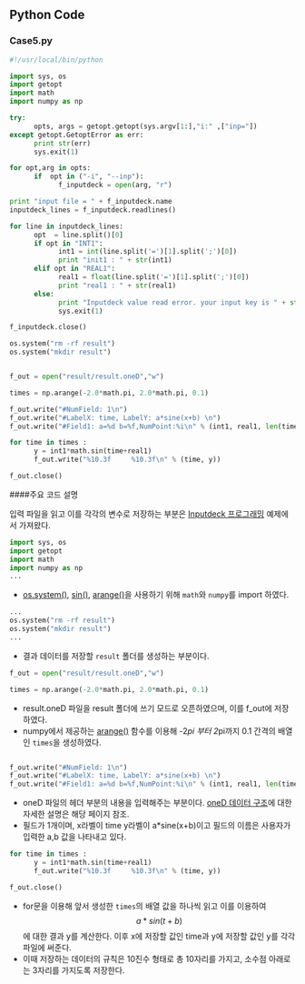 ## Python Code

### Case5.py
```python
#!/usr/local/bin/python

import sys, os
import getopt
import math
import numpy as np

try:
      opts, args = getopt.getopt(sys.argv[1:],"i:" ,["inp="])
except getopt.GetoptError as err:
      print str(err)
      sys.exit(1)

for opt,arg in opts:
      if  opt in ("-i", "--inp"):
            f_inputdeck = open(arg, "r")

print "input file = " + f_inputdeck.name
inputdeck_lines = f_inputdeck.readlines()

for line in inputdeck_lines:
      opt  = line.split()[0]
      if opt in "INT1":
            int1 = int(line.split('=')[1].split(';')[0])
            print "init1 : " + str(int1)
      elif opt in "REAL1":
            real1 = float(line.split('=')[1].split(';')[0])
            print "real1 : " + str(real1)
      else:
            print "Inputdeck value read error. your input key is " + str(opt)
            sys.exit(1)

f_inputdeck.close()

os.system("rm -rf result")
os.system("mkdir result")


f_out = open("result/result.oneD","w")

times = np.arange(-2.0*math.pi, 2.0*math.pi, 0.1)

f_out.write("#NumField: 1\n")
f_out.write("#LabelX: time, LabelY: a*sine(x+b) \n")
f_out.write("#Field1: a=%d b=%f,NumPoint:%i\n" % (int1, real1, len(times)))

for time in times :
      y = int1*math.sin(time+real1)
      f_out.write("%10.3f     %10.3f\n" % (time, y))

f_out.close()

```


####주요 코드 설명

입력 파일을 읽고 이를 각각의 변수로 저장하는 부분은 [Inputdeck 프로그래밍](../input/python_example3.md) 예제에서 가져왔다.

```Python
import sys, os
import getopt
import math
import numpy as np
...
```
- [os.system()](https://wikidocs.net/33), [sin()](https://docs.python.org/2/library/math.html), [arange()](http://docs.scipy.org/doc/numpy/reference/generated/numpy.arange.html)을 사용하기 위해 ```math```와 ```numpy```를 import 하였다.

```Python
...
os.system("rm -rf result")
os.system("mkdir result")
...

```
- 결과 데이터를 저장할 ```result```  폴더를 생성하는 부분이다.


```python
f_out = open("result/result.oneD","w")

times = np.arange(-2.0*math.pi, 2.0*math.pi, 0.1)
```
- result.oneD 파일을 result 폴더에 쓰기 모드로 오픈하였으며, 이를 f_out에 저장하였다.
- numpy에서 제공하는 [arange()](http://docs.scipy.org/doc/numpy/reference/generated/numpy.arange.html) 함수를 이용해 -2*pi 부터 2*pi까지 0.1 간격의 배열인 ```times```을 생성하였다.

```python

f_out.write("#NumField: 1\n")
f_out.write("#LabelX: time, LabelY: a*sine(x+b) \n")
f_out.write("#Field1: a=%d b=%f,NumPoint:%i\n" % (int1, real1, len(times)))

```
- oneD 파일의 헤더 부분의 내용을 입력해주는 부분이다. [oneD 데이터 구조](output/oneDplot.md)에 대한 자세한 설명은 해당 페이지 참조.
- 필드가 1개이며, x라벨이 time y라벨이 a*sine(x+b)이고 필드의 이름은 사용자가 입력한 a,b 값을 나타내고 있다.

```python
for time in times :
      y = int1*math.sin(time+real1)
      f_out.write("%10.3f     %10.3f\n" % (time, y))

f_out.close()
```
- for문을 이용해 앞서 생성한 ```times```의 배열 값을 하나씩 읽고 이를 이용하여 $$a*sin(t+b)$$ 에 대한 결과 y를 계산한다. 이후 x에 저장할 값인 time과 y에 저장할 값인 y를 각각 파일에 써준다.
- 이때 저장하는 데이터의 규칙은 10진수 형태로 총 10자리를 가지고, 소수점 아래로는 3자리를 가지도록 저장한다. 
  
